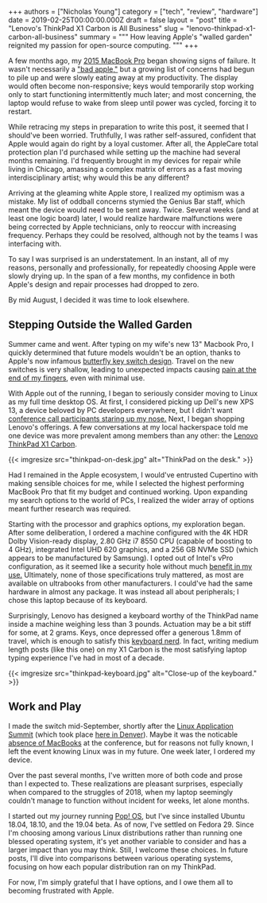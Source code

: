 +++
authors = ["Nicholas Young"]
category = ["tech", "review", "hardware"]
date = 2019-02-25T00:00:00.000Z
draft = false
layout = "post"
title = "Lenovo's ThinkPad X1 Carbon is All Business"
slug = "lenovo-thinkpad-x1-carbon-all-business"
summary = """
How leaving Apple's "walled garden" reignited my passion for open-source computing.
"""
+++

A few months ago, my [2015 MacBook Pro][mbp] began showing signs of failure. It
wasn't necessarily a ["bad apple,"][bad-apple] but a growing list of concerns
had begun to pile up and were slowly eating away at my productivity. The
display would often become non-responsive; keys would temporarily stop working
only to start functioning intermittently much later; and most
concerning, the laptop would refuse to wake from sleep until power was cycled,
forcing it to restart.

While retracing my steps in preparation to write this post, it seemed that
I should've been worried. Truthfully, I was rather self-assured, confident that
Apple would again do right by a loyal customer. After all, the AppleCare total
protection plan I'd purchased while setting up the machine had several months
remaining. I'd frequently brought in my devices for repair while living in
Chicago, amassing a complex matrix of errors as a fast moving interdisciplinary
artist; why would this be any different?

Arriving at the gleaming white Apple store, I realized my optimism was
a mistake. My list of oddball concerns stymied the Genius Bar staff, which
meant the device would need to be sent away. Twice. Several weeks (and at least
one logic board) later, I would realize hardware malfunctions were being
corrected by Apple technicians, only to reoccur with increasing frequency.
Perhaps they could be resolved, although not by the teams I was interfacing
with.

To say I was surprised is an understatement. In an instant, all of my reasons,
personally and professionally, for repeatedly choosing Apple were slowly drying
up. In the span of a few months, my confidence in both Apple's design and
repair processes had dropped to zero.

By mid August, I decided it was time to look elsewhere.

## Stepping Outside the Walled Garden

Summer came and went. After typing on my wife's new 13" Macbook Pro, I quickly
determined that future models wouldn't be an option, thanks to Apple's now
infamous [butterfly key switch design][butterfly]. Travel on the new switches
is very shallow, leading to unexpected impacts causing [pain at the end of my
fingers][pain], even with minimal use.

With Apple out of the running, I began to seriously consider moving to Linux as
my full time desktop OS. At first, I considered picking up Dell's new XPS 13,
a device beloved by PC developers everywhere, but I didn't want [conference
call participants staring up my nose.][xps-13] Next, I began shopping Lenovo's
offerings. A few conversations at my local hackerspace told me one device was
more prevalent among members than any other: the [Lenovo ThinkPad X1
Carbon][thinkpad].

{{< imgresize src="thinkpad-on-desk.jpg" alt="ThinkPad on the desk." >}}

Had I remained in the Apple ecosystem, I would've entrusted Cupertino with
making sensible choices for me, while I selected the highest performing MacBook
Pro that fit my budget and continued working. Upon expanding my search options
to the world of PCs, I realized the wider array of options meant further
research was required.

Starting with the processor and graphics options, my exploration began. After
some deliberation, I ordered a machine configured with the 4K HDR Dolby
Vision-ready display, 2.80 GHz i7 8550 CPU (capable of boosting to 4 GHz),
integrated Intel UHD 620 graphics, and a 256 GB NVMe SSD (which appears to be
manufactured by Samsung). I opted out of Intel's vPro configuration, as it
seemed like a security hole without much [benefit in my use.][vpro] Ultimately,
none of those specifications truly mattered, as most are available on
ultrabooks from other manufacturers. I could've had the same hardware in almost
any package. It was instead all about peripherals; I chose this laptop because
of its keyboard.

Surprisingly, Lenovo has designed a keyboard worthy of the ThinkPad name inside
a machine weighing less than 3 pounds. Actuation may be a bit stiff for some,
at 2 grams. Keys, once depressed offer a generous 1.8mm of travel, which is
enough to satisfy this [keyboard nerd][painless-keyboarding]. In fact, writing
medium length posts (like this one) on my X1 Carbon is the most satisfying
laptop typing experience I've had in most of a decade.

{{< imgresize src="thinkpad-keyboard.jpg" alt="Close-up of the keyboard." >}}

## Work and Play

I made the switch mid-September, shortly after the [Linux Application
Summit][las-gnome] (which took place [here in Denver][las-photos]). Maybe it
was the noticable [absence of MacBooks][tweet] at the conference, but for
reasons not fully known, I left the event knowing Linux was in my future. One
week later, I ordered my device.

Over the past several months, I've written more of both code and prose than
I expected to. These realizations are pleasant surprises, especially when
compared to the struggles of 2018, when my laptop seemingly couldn't manage to
function without incident for weeks, let alone months.

I started out my journey running [Pop! OS][pop-os], but I've since installed
Ubuntu 18.04, 18.10, and the 19.04 beta. As of now, I've settled on Fedora 29.
Since I'm choosing among various Linux distributions rather than running one
blessed operating system, it's yet another variable to consider and has
a larger impact than you may think. Still, I welcome these choices. In future
posts, I'll dive into comparisons between various operating systems, focusing
on how each popular distribution ran on my ThinkPad.

For now, I'm simply grateful that I have options, and I owe them all to
becoming frustrated with Apple.

[mbp]: /blog/2016/01/apples-power-play/
[butterfly]: https://appleinsider.com/articles/18/04/30/2016-macbook-pro-butterfly-keyboards-failing-twice-as-frequently-as-older-models
[painless-keyboarding]: /blog/2015/11/painless-keyboarding/
[pain]: /blog/2016/05/life-on-the-inside-part-i/
[thinkpad]:
https://www.lenovo.com/us/en/laptops/thinkpad/thinkpad-x/ThinkPad-X1-Carbon-6th-Gen/p/22TP2TXX16G
[vpro]: https://en.wikipedia.org/wiki/Intel_vPro
[las-gnome]: https://las.gnome.org/conferences/LAS
[las-photos]:
https://twitter.com/search?f=images&q=%23LASGnome&src=typd
[tweet]: https://twitter.com/secretfader/status/1038157499415846912
[bad-apple]: https://www.technologyreview.com/s/427276/review-bad-apple/
[xps-13]: https://www.youtube.com/watch?v=F9yWtKzgtrc
[vpro]: https://www.laptopmag.com/articles/intel-vpro-faq
[pop-os]: https://system76.com/pop
